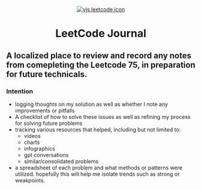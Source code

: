 <div align="center"> <a href="https://leetcode.com/studyplan/leetcode-75/" target="_blank"> <img src="https://github.com/ychaaibi/leetcode-75/blob/main/leetcode-75.png" alt="yjs leetcode icon" /> </a></div>
<h1 align="center" >LeetCode Journal</h1>

## A localized place to review and record any notes from comepleting the Leetcode 75, in preparation for future technicals.

### Intention
- logging thoughts on my solution as well as whether I note any improvements or pitfalls
- A checklist of how to solve these issues as well as refining my process for solving future problems
- tracking various resources that helped, including but not limited to:
   - videos
   - charts
   - infographics
   - gpt conversations
   - similar/consolidated problems
- a spreadsheet of each problem and what methods or patterns were utilized. hopefully this will help me isolate trends such as strong or weakpoints.
